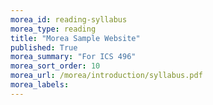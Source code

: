 ```yaml
---
morea_id: reading-syllabus
morea_type: reading
title: "Morea Sample Website"
published: True
morea_summary: "For ICS 496"
morea_sort_order: 10
morea_url: /morea/introduction/syllabus.pdf
morea_labels: 
---
```

